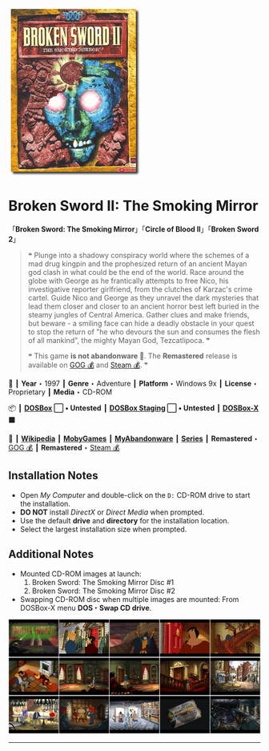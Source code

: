 ![](Thumbnail.png "application-thumbnail")

# Broken Sword II: The Smoking Mirror

「**Broken Sword: The Smoking Mirror**」「**Circle of Blood II**」「**Broken Sword 2**」

> ❝ Plunge into a shadowy conspiracy world where the schemes of a mad drug kingpin and the prophesized return of an ancient Mayan god clash in what could be the end of the world. Race around the globe with George as he frantically attempts to free Nico, his investigative reporter girlfriend, from the clutches of Karzac's crime cartel. Guide Nico and George as they unravel the dark mysteries that lead them closer and closer to an ancient horror best left buried in the steamy jungles of Central America. Gather clues and make friends, but beware - a smiling face can hide a deadly obstacle in your quest to stop the return of "he who devours the sun and consumes the flesh of all mankind", the mighty Mayan God, Tezcatlipoca. ❞
>
> ❝ This game **is not abandonware 🚫**. The **Remastered** release is available on [GOG 💰](https://www.gog.com/en/game/broken_sword_2__the_smoking_mirror) and [Steam 💰](https://store.steampowered.com/app/33600/Broken_Sword_2__the_Smoking_Mirror_Remastered/). ❞
>

📌 ┃ **Year** ‣ 1997 ┃ **Genre** ‣ Adventure ┃ **Platform** ‣ Windows 9x ┃ **License** ‣ Proprietary ┃ **Media** ‣ CD-ROM 

📦 ┃ **[DOSBox](https://www.dosbox.com/) ⬜ • Untested** ┃ **[DOSBox Staging](https://dosbox-staging.github.io/) ⬜ • Untested** ┃ **[DOSBox-X](https://dosbox-x.com/) 🟩** 

📎 ┃ **[Wikipedia](https://en.wikipedia.org/wiki/Broken_Sword_II:_The_Smoking_Mirror)** ┃ **[MobyGames](https://www.mobygames.com/game/1133/broken-sword-the-smoking-mirror/)** ┃ **[MyAbandonware](https://www.myabandonware.com/game/broken-sword-the-smoking-mirror-d3l)** ┃ **[Series](https://en.wikipedia.org/wiki/Broken_Sword)** ┃ **Remastered** ‣ [GOG 💰](https://www.gog.com/en/game/broken_sword_2__the_smoking_mirror) ┃ **Remastered** ‣ [Steam 💰](https://store.steampowered.com/app/33600/Broken_Sword_2__the_Smoking_Mirror_Remastered/) 

## Installation Notes
- Open *My Computer* and double-click on the `D:` CD-ROM drive to start the installation.
- **DO NOT** install *DirectX* or *Direct Media* when prompted.
- Use the default **drive** and **directory** for the installation location.
- Select the largest installation size when prompted.

## Additional Notes
- Mounted CD-ROM images at launch:
  1. Broken Sword: The Smoking Mirror Disc #1
  2. Broken Sword: The Smoking Mirror Disc #2
- Swapping CD-ROM disc when multiple images are mounted: From DOSBox-X menu **DOS ‣ Swap CD drive**.

![](Montage.png "Broken Sword II: The Smoking Mirror")

---


